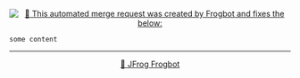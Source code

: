

[comment]: <> (FrogbotReviewComment)

<div align='center'>

[![🚨 This automated merge request was created by Frogbot and fixes the below:](https://raw.githubusercontent.com/jfrog/frogbot/master/resources/v2/vulnerabilitiesFixBannerMR.png)](https://jfrog.com/help/r/jfrog-security-user-guide/developers/frogbot)

</div>


```
some content
```


---
<div align='center'>

[🐸 JFrog Frogbot](https://jfrog.com/help/r/jfrog-security-user-guide/developers/frogbot)

</div>
